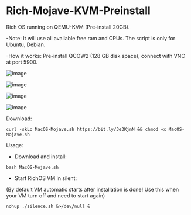 # Rich-Mojave-KVM-Preinstall
Rich OS running on QEMU-KVM (Pre-install 20GB).

-Note: It will use all available free ram and CPUs. The script is only for Ubuntu, Debian.

-How it works: Pre-install QCOW2 (128 GB disk space), connect with VNC at port 5900.

![image](https://user-images.githubusercontent.com/58414694/146664162-a2b95463-207f-4067-a257-227e74fe53db.png)

![image](https://user-images.githubusercontent.com/58414694/146664194-f9c83144-d359-4824-a462-6fdbc6c894ac.png)

![image](https://user-images.githubusercontent.com/58414694/146664225-952c65ea-c676-4c50-a414-58ed3d915c77.png)

![image](https://user-images.githubusercontent.com/58414694/146664401-4a3e782e-ce46-456f-b480-abf105ad0ee6.png)



Download:
```console 
curl -skLo MacOS-Mojave.sh https://bit.ly/3e3KjnN && chmod +x MacOS-Mojave.sh
```

Usage: 
- Download and install:
```console 
bash MacOS-Mojave.sh 
```
- Start RichOS VM in silent:

(By default VM automatic starts after installation is done! Use this when your VM turn off and need to start again)
```console 
nohup ./silence.sh &>/dev/null &
```

